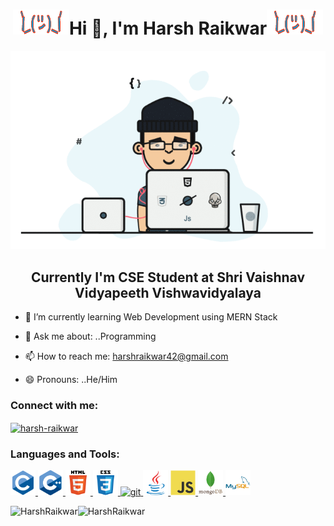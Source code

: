 # <div align="center" ><img width="90" height="40" src="https://github.com/akshatagrawal9874/akshatagrawal9874/blob/master/giphy%20(2).gif">Hi 👋, I'm Harsh Raikwar<img width="90" height="40" src="https://github.com/akshatagrawal9874/akshatagrawal9874/blob/master/giphy%20(2).gif">
<center><img src="developer.gif" alt="banner that says Harsh Raikwar - Computer Science Undergraduate"></center> </div>

<h2 align="center">Currently I'm CSE Student at Shri Vaishnav Vidyapeeth Vishwavidyalaya</h3>

- 🌱 I’m currently learning Web Development using MERN Stack

- 💬 Ask me about: ..Programming

- 📫 How to reach me: harshraikwar42@gmail.com

- 😄 Pronouns: ..He/Him

<h3 align="left">Connect with me:</h3>
<p align="left">
<a href="https://linkedin.com/in/harsh-raikwar/" target="blank"><img align="center" src="https://raw.githubusercontent.com/rahuldkjain/github-profile-readme-generator/master/src/images/icons/Social/linked-in-alt.svg" alt="harsh-raikwar" height="30" width="40" /></a>
</p>

<h3 align="left">Languages and Tools:</h3>
<p align="left"> <a href="https://www.cprogramming.com/" target="_blank"> <img src="https://raw.githubusercontent.com/devicons/devicon/master/icons/c/c-original.svg" alt="c" width="40" height="40"/> </a> <a href="https://www.w3schools.com/cpp/" target="_blank"> <img src="https://raw.githubusercontent.com/devicons/devicon/master/icons/cplusplus/cplusplus-original.svg" alt="cplusplus" width="40" height="40"/> </a> <a href="https://www.w3.org/html/" target="_blank"> <img src="https://raw.githubusercontent.com/devicons/devicon/master/icons/html5/html5-original-wordmark.svg" alt="html5" width="40" height="40"/> </a> <a href="https://www.w3schools.com/css/" target="_blank"> <img src="https://raw.githubusercontent.com/devicons/devicon/master/icons/css3/css3-original-wordmark.svg" alt="css3" width="40" height="40"/> </a> <a href="https://git-scm.com/" target="_blank"> <img src="https://www.vectorlogo.zone/logos/git-scm/git-scm-icon.svg" alt="git" width="40" height="40"/> </a> <a href="https://www.java.com" target="_blank"> <img src="https://raw.githubusercontent.com/devicons/devicon/master/icons/java/java-original.svg" alt="java" width="40" height="40"/> </a> <a href="https://developer.mozilla.org/en-US/docs/Web/JavaScript" target="_blank"> <img src="https://raw.githubusercontent.com/devicons/devicon/master/icons/javascript/javascript-original.svg" alt="javascript" width="40" height="40"/> </a> <a href="https://www.mongodb.com/" target="_blank"> <img src="https://raw.githubusercontent.com/devicons/devicon/master/icons/mongodb/mongodb-original-wordmark.svg" alt="mongodb" width="40" height="40"/> </a> <a href="https://www.mysql.com/" target="_blank"> <img src="https://raw.githubusercontent.com/devicons/devicon/master/icons/mysql/mysql-original-wordmark.svg" alt="mysql" width="40" height="40"/> </a> </p>

<p><img align="left" src="https://github-readme-stats.vercel.app/api/top-langs?username=HarshRaikwar&show_icons=true&locale=en&layout=compact" alt="HarshRaikwar"/></p>

<p><img src="https://github-readme-stats.vercel.app/api?username=HarshRaikwar&&show_icons=true&title_color=ffffff&icon_color=0020C2&text_color=2C3539&bg_color=34A56F" alt="HarshRaikwar"></p>
